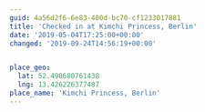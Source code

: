 ```yaml
---
guid: 4a56d2f6-6e83-400d-bc70-cf1233017881
title: 'Checked in at Kimchi Princess, Berlin'
date: '2019-05-04T17:25:00+00:00'
changed: '2019-09-24T14:56:19+00:00'


place_geo:
  lat: 52.498680761438
  lng: 13.426226377487
place_name: 'Kimchi Princess, Berlin'
---
```


